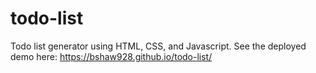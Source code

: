 # todo-list
Todo list generator using HTML, CSS, and Javascript. See the deployed demo here: https://bshaw928.github.io/todo-list/
